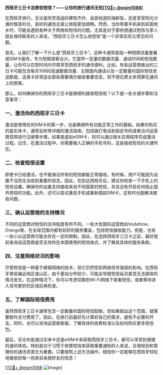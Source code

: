 **西班牙三日卡怎麽收短信？——让你的旅行通讯无忧[[TG💪+ @esim1088](https://t.me/s/esim1088)]**

在西班牙旅行，无论是欣赏高迪的建筑杰作、品尝地道的海鲜饭，还是享受阳光沙滩的惬意时光，良好的通信总是让旅程更加顺畅。然而，当你带着手机来到异国他乡时，可能会遇到各种关于网络和短信的问题。尤其是对于那些想通过短信与家人朋友保持联系的人来说，“西班牙三日卡怎么收短信”是一个非常实际又常见的问题。

首先，让我们了解一下什么是“西班牙三日卡”。这种卡通常是指一种短期流量套餐或SIM卡服务，专为短期游客设计。它提供一定量的数据流量、通话时间和短信数量，让你可以在短时间内尽情享受西班牙的通讯便利。比如，有些运营商推出的三日卡可能包含每天1GB的高速数据流量、无限国内通话以及一定数量的国际短信发送额度。这类卡非常适合那些需要偶尔接收重要信息，但不想花费太多预算在通讯上的旅客。

那么，如何确保你的西班牙三日卡能够顺利接收短信呢？以下是一些关键步骤和注意事项：

### 一、激活你的西班牙三日卡

激活是使用任何SIM卡的第一步，也是确保所有功能正常工作的基础。如果你购买的是实体卡，通常会附带详细的激活指南，包括拨打电话到指定号码或者访问运营商官网进行注册等步骤。如果是虚拟eSIM卡，则可以通过相关应用程序完成激活过程。记住，在激活过程中，你需要输入正确的手机号码，这是接收短信的关键所在。

### 二、检查短信设置

即使卡已经激活，也不能保证所有的短信都能正常接收。有时候，用户可能因为设置不当而无法收到重要的信息。因此，在到达西班牙后，建议你检查一下手机上的短信设置。确保你的设备支持接收来自不同国家的短信，并且没有开启任何阻止国外短信的功能。此外，还可以尝试重启手机或重新插拔SIM卡，这有时也能解决接收问题。

### 三、确认运营商的支持情况

不同的运营商对短信的支持程度有所不同。一些大型国际运营商如Vodafone、Orange等，在全球范围内都有较好的服务覆盖，包括短信接收能力。但是，也有一些小众运营商可能会存在一定的限制。因此，在选择西班牙三日卡之前，最好提前查询该运营商是否支持你在本国使用的短信格式，并了解其具体的服务条款。

### 四、注意网络状况的影响

尽管短信是一种基于蜂窝网络的技术，但它仍然受到网络信号强弱的影响。在西班牙某些偏远地区或山区，由于基站分布较少，可能会导致短信延迟甚至无法接收的情况发生。在这种情况下，你可以考虑切换到Wi-Fi网络下查看短信，或者等待进入信号更好的区域后再检查。

### 五、了解国际短信费用

虽然西班牙三日卡通常包含一定数量的国际短信配额，但如果超出这个范围，就需要额外支付费用了。因此，在旅行前最好先计算好自己的需求，避免不必要的开支。同时，也可以咨询运营商客服，了解具体的收费标准以及如何购买更多短信包。

最后，无论你是通过实体卡还是eSIM卡来获取西班牙三日卡，都可以享受到便捷的通讯体验。特别是对于习惯于依靠短信来获取重要通知的人来说，合理规划和管理你的通讯资源尤为重要。只要按照上述方法操作，相信你一定能够在西班牙轻松地接收到每一则来自亲朋好友的信息！

[[TG💪+ @esim1088](https://t.me/s/esim1088) ![Image](https://i.postimg.cc/4NQfJmqS/Snipaste-2025-05-13-00-14-12.png)]